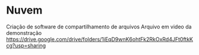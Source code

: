 # Nuvem
Criação de software de compartilhamento de arquivos
Arquivo em video da demonstração
https://drive.google.com/drive/folders/1iEqD9wnK6ohtFk2RkOxRd4JFt0ftkKcg?usp=sharing
